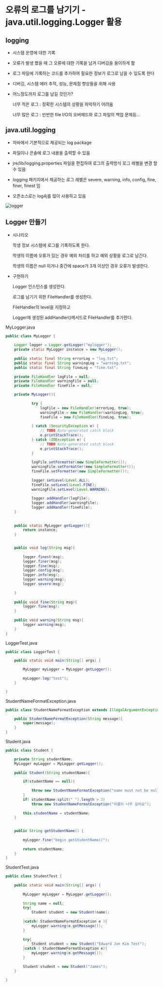 # 오류의 로그를 남기기 - java.util.logging.Logger 활용

## logging

- 시스템 운영에 대한 기록

- 오류가 발생 했을 때 그 오류에 대한 기록을 남겨 디버깅을 용이하게 함

- 로그 파일에 기록하는 코드를 추가하여 필요한 정보가 로그로 남을 수 있도록 한다

- 디버깅, 시스템 에러 추적, 성능, 문제점 향상들을 위해 사용

- 어느정도까지 로그를 남길 것인가?

   너무 적은 로그 : 정확한 시스템의 상황을 파악하기 어려움

   너무 많은 로그 : 빈번한 file I/O의 오버헤드와 로그 파일의 백업 문제등...

## java.util.logging

- 자바에서 기본적으로 제공되는 log package

- 파일이나 콘솔에 로그 내용을 출력할 수 있음

- jre/lib/logging.properties 파일을 편집하여 로그의 출력방식 로그 레벨을 변경 할 수 있음

- logging 패키지에서 제공하는 로그 레벨은 severe, warning, info, config, fine, finer, finest 임

- 오픈소스로는 log4j를 많이 사용하고 있음

![logger](https://gitlab.com/easyspubjava/javacoursework/-/raw/master/Chapter6/6-11/img/logger.png)

## Logger 만들기

- 시나리오

    학생 정보 시스템에 로그를 기록하도록 한다.

    학생의 이름에 오류가 있는 경우 예외 처리를 하고 예외 상황을 로그로 남긴다.

    학생의 이름은 null 이거나 중간에 space가 3개 이상인 경우 오류가 발생한다.

- 구현하기

    Logger 인스턴스를 생성한다.

    로그를 남기기 위한 FileHandler를 생성한다.

    FileHandler의 level을 지정하고

    Logger에 생성된 addHandler()메서드로 FileHandler를 추가한다.

MyLogger.java
```java
public class MyLogger {
	
	Logger logger = Logger.getLogger("mylogger");
	private static MyLogger instance = new MyLogger();
	
	public static final String errorLog = "log.txt";
	public static final String warningLog = "warning.txt";
	public static final String fineLog = "fine.txt";
	
	private FileHandler logFile = null;
	private FileHandler warningFile = null;
	private FileHandler fineFile = null;

	private MyLogger(){
	
			try {
				logFile = new FileHandler(errorLog, true);
				warningFile = new FileHandler(warningLog, true);
				fineFile = new FileHandler(fineLog, true);
				
			} catch (SecurityException e) {
				// TODO Auto-generated catch block
				e.printStackTrace();
			} catch (IOException e) {
				// TODO Auto-generated catch block
				e.printStackTrace();
			}
	
			logFile.setFormatter(new SimpleFormatter());
			warningFile.setFormatter(new SimpleFormatter());
			fineFile.setFormatter(new SimpleFormatter());
			
			logger.setLevel(Level.ALL);
			fineFile.setLevel(Level.FINE);
			warningFile.setLevel(Level.WARNING);
			
			logger.addHandler(logFile);
			logger.addHandler(warningFile);
			logger.addHandler(fineFile);
	}	
	
	
	public static MyLogger getLogger(){
		return instance;
	}

	
	public void log(String msg){
		
		logger.finest(msg);
		logger.finer(msg);
		logger.fine(msg);
		logger.config(msg);
		logger.info(msg);
		logger.warning(msg);
		logger.severe(msg);
		
	}
	
	public void fine(String msg){
		logger.fine(msg);
	}
	
	public void warning(String msg){
		logger.warning(msg);
	}
}
```

LoggerTest.java
```java
public class LoggerTest {

	public static void main(String[] args) {

		MyLogger myLogger = MyLogger.getLogger();
		
		myLogger.log("test");
	}

}
```

StudentNameFormatException.java
```java
public class StudentNameFormatException extends IllegalArgumentException{

	public StudentNameFormatException(String message){
		super(message);
	}
}
```

Student.java
```java
public class Student {

	private String studentName;
	MyLogger myLogger = MyLogger.getLogger();
	
	public Student(String studentName){

		if(studentName == null){
		
			throw new StudentNameFormatException("name must not be null");
		}
		if( studentName.split(" ").length > 3)
			throw new StudentNameFormatException("이름이 너무 길어요");
		
		this.studentName = studentName;
	}

	
	public String getStudentName() {
		
		myLogger.fine("begin getStudentName()");
		
		return studentName;
	}
}
```

StudentTest.java
```java
public class StudentTest {
	
	public static void main(String[] args) {
	
		MyLogger myLogger = MyLogger.getLogger();
		
		String name = null;
		try{
			Student student = new Student(name);
			
		}catch( StudentNameFormatException e ){
			myLogger.warning(e.getMessage());
		}
		
		try{
			Student student = new Student("Edward Jon Kim Test");
		}catch ( StudentNameFormatException e){
			myLogger.warning(e.getMessage());
		}
		
		Student student = new Student("James");
	}
	
}

```
